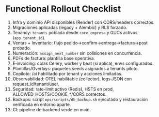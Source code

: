 # Functional Rollout Checklist

1. Infra y dominio API disponibles (Render) con CORS/headers correctos.
2. Migraciones aplicadas (legacy + Alembic) y RLS forzado.
3. Tenancy: `tenants` poblada desde `core_empresa` y GUCs activos (`app.tenant_id`).
4. Ventas + Inventario: flujo pedido→confirm→entrega→factura→post probado.
5. Numeración: `assign_next_number` sin colisiones en concurrencia.
6. PDFs de factura: plantilla base operativa.
7. E‑invoicing: colas Celery, worker y beat (si aplica), envs configurados.
8. Plantillas/Overlays: paquetes seeds asignados a tenants piloto.
9. Copiloto: /ai habilitado por tenant y acciones limitadas.
10. Observabilidad: OTEL habilitable (collector), logs JSON con request_id/tenant/user.
11. Seguridad: rate-limit activo (Redis), HSTS en prod, ALLOWED_HOSTS/COOKIE_*/CORS correctos.
12. Backups: script `ops/scripts/db_backup.sh` ejecutado y restauración verificada en entorno aparte.
13. CI: pipeline de backend verde en main.

